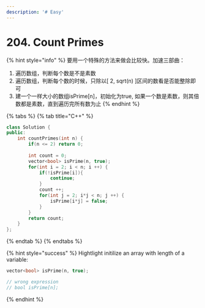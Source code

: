 ```yaml
---
description: '# Easy'
---
```


# 204. Count Primes

{% hint style="info" %}
要用一个特殊的方法来做会比较快。加速三部曲：

1. 遍历数组，判断每个数是不是素数
2. 遍历数组，判断每个数的时候，只除以\[ 2, sqrt\(n\) \]区间的数看是否能整除即可
3. 建一个一样大小的数组isPrime\[n\]，初始化为true, 如果一个数是素数，则其倍数都是素数，直到遍历完所有数为止
{% endhint %}

{% tabs %}
{% tab title="C++" %}
```cpp
class Solution {
public:
    int countPrimes(int n) {
        if(n <= 2) return 0;
        
        int count = 0;
        vector<bool> isPrime(n, true);
        for(int i = 2; i < n; i ++) {
            if(!isPrime[i]){
                continue;
            }
            count ++;
            for(int j = 2; i*j < n; j ++) {
                isPrime[i*j] = false;
            }
        }
        return count;
    }
};
```
{% endtab %}
{% endtabs %}

{% hint style="success" %}
Hightlight initilize an array with length of a variable: 

```cpp
vector<bool> isPrime(n, true);

// wrong expression
// bool isPrime[n];
```
{% endhint %}

